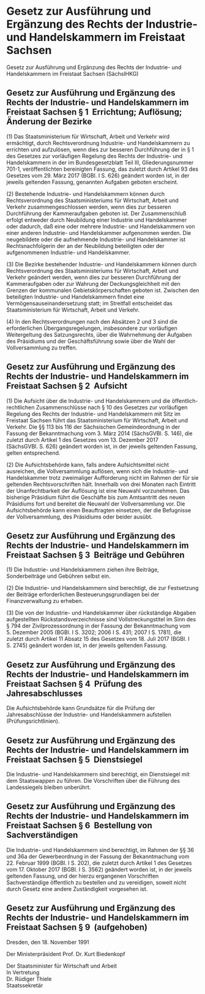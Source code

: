 # Gesetz zur Ausführung und Ergänzung des Rechts der Industrie- und Handelskammern im Freistaat Sachsen

Gesetz zur Ausführung und Ergänzung des Rechts der Industrie- und Handelskammern im Freistaat Sachsen (SächsIHKG)

## Gesetz zur Ausführung und Ergänzung des Rechts der Industrie- und Handelskammern im Freistaat Sachsen § 1  Errichtung; Auflösung; Änderung der Bezirke

(1) Das Staatsministerium für Wirtschaft, Arbeit und Verkehr wird ermächtigt, durch Rechtsverordnung Industrie- und Handelskammern zu errichten und aufzulösen, wenn dies zur besseren Durchführung der in § 1 des              Gesetzes zur vorläufigen Regelung des Rechts der Industrie- und Handelskammern in der im Bundesgesetzblatt Teil III, Gliederungsnummer 701-1, veröffentlichten bereinigten Fassung, das zuletzt durch Artikel 93 des Gesetzes vom 29. März 2017 (BGBl. I S. 626) geändert worden ist, in der jeweils geltenden Fassung, genannten Aufgaben geboten erscheint.

(2) Bestehende Industrie- und Handelskammern können durch Rechtsverordnung des Staatsministeriums für Wirtschaft, Arbeit und Verkehr zusammengeschlossen werden, wenn dies zur besseren Durchführung der Kammeraufgaben geboten ist. Der Zusammenschluß erfolgt entweder durch Neubildung einer Industrie und Handelskammer oder dadurch, daß eine oder mehrere Industrie- und Handelskammern von einer anderen Industrie- und Handelskammer aufgenommen werden. Die neugebildete oder die aufnehmende Industrie- und Handelskammer ist Rechtsnachfolgerin der an der Neubildung beteiligten oder der aufgenommenen Industrie- und Handelskammer.

(3) Die Bezirke bestehender Industrie- und Handelskammern können durch Rechtsverordnung des Staatsministeriums für Wirtschaft, Arbeit und Verkehr geändert werden, wenn dies zur besseren Durchführung der Kammeraufgaben oder zur Wahrung der Deckungsgleichheit mit den Grenzen der kommunalen Gebietskörperschaften geboten ist. Zwischen den beteiligten Industrie- und Handelskammern findet eine Vermögensauseinandersetzung statt; im Streitfall entscheidet das Staatsministerium für Wirtschaft, Arbeit und Verkehr.

(4) In den Rechtsverordnungen nach den Absätzen 2 und 3 sind die erforderlichen Übergangsregelungen, insbesondere zur vorläufigen Weitergeltung des Satzungsrechts, über die Wahrnehmung der Aufgaben des Präsidiums und der Geschäftsführung sowie über die Wahl der Vollversammlung zu treffen.


## Gesetz zur Ausführung und Ergänzung des Rechts der Industrie- und Handelskammern im Freistaat Sachsen § 2  Aufsicht

(1) Die Aufsicht über die Industrie- und Handelskammern und die öffentlich-rechtlichen Zusammenschlüsse nach § 10 des Gesetzes zur vorläufigen
Regelung des Rechts der Industrie- und Handelskammern mit Sitz im Freistaat Sachsen führt das Staatsministerium für Wirtschaft, Arbeit und Verkehr. Die §§ 113 bis 116 der Sächsischen Gemeindeordnung in der Fassung der Bekanntmachung vom 3. März 2014 (SächsGVBl. S. 146), die zuletzt durch Artikel 1 des Gesetzes vom 13. Dezember 2017 (SächsGVBl. S. 626) geändert worden ist, in der jeweils geltenden Fassung, gelten entsprechend.

(2) Die Aufsichtsbehörde kann, falls andere Aufsichtsmittel nicht ausreichen, die Vollversammlung auflösen, wenn sich die Industrie- und Handelskammer trotz zweimaliger Aufforderung nicht im Rahmen der für sie geltenden Rechtsvorschriften hält. Innerhalb von drei Monaten nach Eintritt der Unanfechtbarkeit der Auflösung ist eine Neuwahl vorzunehmen. Das bisherige Präsidium führt die Geschäfte bis zum Amtsantritt des neuen Präsidiums fort und bereitet die Neuwahl der Vollversammlung vor. Die Aufsichtsbehörde kann einen Beauftragten einsetzen, der die Befugnisse der Vollversammlung, des Präsidiums oder beider ausübt.


## Gesetz zur Ausführung und Ergänzung des Rechts der Industrie- und Handelskammern im Freistaat Sachsen § 3  Beiträge und Gebühren

(1) Die Industrie- und Handelskammern ziehen ihre Beiträge, Sonderbeiträge und Gebühren selbst ein.

(2) Die Industrie- und Handelskammern sind berechtigt, die zur Festsetzung der Beiträge erforderlichen Besteuerungsgrundlagen bei der Finanzverwaltung zu erheben.

(3) Die von der Industrie- und Handelskammer über rückständige Abgaben aufgestellten Rückstandsverzeichnisse sind Vollstreckungstitel im Sinn des § 794 der Zivilprozessordnung in der Fassung der Bekanntmachung vom 5. Dezember 2005 (BGBl. I S. 3202; 2006 I S. 431; 2007 I S. 1781), die zuletzt durch Artikel 11 Absatz 15 des Gesetzes vom 18. Juli 2017 (BGBl. I S. 2745) geändert worden ist, in der jeweils geltenden Fassung.


## Gesetz zur Ausführung und Ergänzung des Rechts der Industrie- und Handelskammern im Freistaat Sachsen § 4  Prüfung des Jahresabschlusses

Die Aufsichtsbehörde kann Grundsätze für die Prüfung der Jahresabschlüsse der Industrie- und Handelskammern aufstellen (Prüfungsrichtlinien).


## Gesetz zur Ausführung und Ergänzung des Rechts der Industrie- und Handelskammern im Freistaat Sachsen § 5  Dienstsiegel

Die Industrie- und Handelskammern sind berechtigt, ein Dienstsiegel mit dem Staatswappen zu führen. Die Vorschriften über die Führung des Landessiegels bleiben unberührt.


## Gesetz zur Ausführung und Ergänzung des Rechts der Industrie- und Handelskammern im Freistaat Sachsen § 6  Bestellung von Sachverständigen

Die Industrie- und Handelskammern sind berechtigt, im Rahmen der §§ 36 und 36a der Gewerbeordnung in der Fassung der Bekanntmachung vom 22. Februar 1999 (BGBl. I S. 202), die zuletzt durch Artikel 1 des Gesetzes vom 17. Oktober 2017 (BGBl. I S. 3562) geändert worden ist, in der jeweils geltenden Fassung, und der hierzu ergangenen Vorschriften Sachverständige öffentlich zu bestellen und zu vereidigen, soweit nicht durch Gesetz eine andere Zuständigkeit vorgesehen ist.


## Gesetz zur Ausführung und Ergänzung des Rechts der Industrie- und Handelskammern im Freistaat Sachsen § 9  (aufgehoben)

Dresden, den 18. November 1991

Der Ministerpräsident
             Prof. Dr. Kurt Biedenkopf

Der Staatsminister für Wirtschaft und Arbeit          
             In Vertretung          
             Dr. Rüdiger Thiele          
             Staatssekretär


